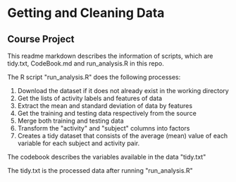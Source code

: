 # Getting and Cleaning Data

## Course Project
This readme markdown describes the information of scripts, which are tidy.txt, CodeBook.md and run_analysis.R in this repo.

The R script "run_analysis.R" does the following processes:
1. Download the dataset if it does not already exist in the working directory
2. Get the lists of activity labels and features of data
3. Extract the mean and standard deviation of data by features
4. Get the training and testing data respectively from the source
5. Merge both training and testing data
6. Transform the "activity" and "subject" columns into factors
7. Creates a tidy dataset that consists of the average (mean) value of each variable for each subject and activity pair.

The codebook describes the variables available in the data "tidy.txt"

The tidy.txt is the processed data after running "run_analysis.R"





